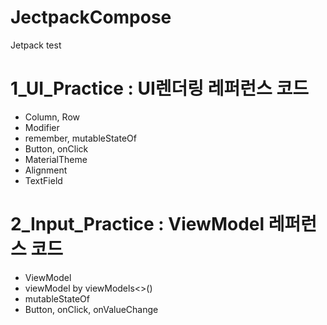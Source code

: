 # JectpackCompose
Jetpack test

# 1_UI_Practice : UI렌더링 레퍼런스 코드
- Column, Row
- Modifier
- remember, mutableStateOf
- Button, onClick
- MaterialTheme
- Alignment
- TextField

# 2_Input_Practice : ViewModel 레퍼런스 코드
- ViewModel
- viewModel by viewModels<>()
- mutableStateOf
- Button, onClick, onValueChange
